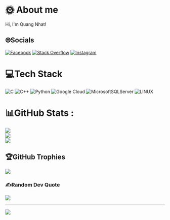 # 🌞 About me
Hi, I'm Quang Nhat!


## 🌐Socials
[![Facebook](https://img.shields.io/badge/Facebook-%231877F2.svg?logo=Facebook&logoColor=white)](https://facebook.com/https://www.facebook.com/Quang.Nhat.1708/) [![Stack Overflow](https://img.shields.io/badge/-Stackoverflow-FE7A16?logo=stack-overflow&logoColor=white)](https://stackoverflow.com/users/20892798) [![Instagram](https://img.shields.io/badge/Instagram-%23E4405F.svg?logo=Instagram&logoColor=white)](https://instagram.com/qnhat_18)

# 💻Tech Stack
![C](https://img.shields.io/badge/c-%2300599C.svg?style=for-the-badge&logo=c&logoColor=white) ![C++](https://img.shields.io/badge/c++-%2300599C.svg?style=for-the-badge&logo=c%2B%2B&logoColor=white) ![Python](https://img.shields.io/badge/python-3670A0?style=for-the-badge&logo=python&logoColor=ffdd54) ![Google Cloud](https://img.shields.io/badge/Google%20Cloud-%234285F4.svg?style=for-the-badge&logo=google-cloud&logoColor=white) ![MicrosoftSQLServer](https://img.shields.io/badge/Microsoft%20SQL%20Sever-CC2927?style=for-the-badge&logo=microsoft%20sql%20server&logoColor=white) ![LINUX](https://img.shields.io/badge/Linux-FCC624?style=for-the-badge&logo=linux&logoColor=black) 
# 📊GitHub Stats :
![](https://github-readme-stats.vercel.app/api?username=qnhat2004&theme=radical&hide_border=false&include_all_commits=false&count_private=false)<br/>
![](https://github-readme-streak-stats.herokuapp.com/?user=qnhat2004&theme=radical&hide_border=false)<br/>
![](https://github-readme-stats.vercel.app/api/top-langs/?username=qnhat2004&theme=radical&hide_border=false&include_all_commits=false&count_private=false&layout=compact)

## 🏆GitHub Trophies
![](https://github-trophies.vercel.app/?username=qnhat2004&theme=radical&no-frame=false&no-bg=true&margin-w=4)

### ✍️Random Dev Quote
![](https://quotes-github-readme.vercel.app/api?type=vetical&theme=radical)



---

[![](https://visitcount.itsvg.in/api?id=qnhat2004&label=Profile%20Views&color=1&icon=6&pretty=true)](https://visitcount.itsvg.in)







